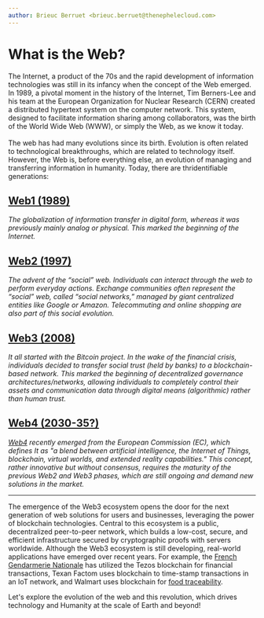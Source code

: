 ```yaml
---
author: Brieuc Berruet <brieuc.berruet@thenephelecloud.com>
---
```


# What is the Web?

The Internet, a product of the 70s and the rapid development of information technologies was still in its infancy when the concept of the Web emerged. In 1989, a pivotal moment in the history of the Internet, Tim Berners-Lee and his team at the European Organization for Nuclear Research (CERN) created a distributed hypertext system on the computer network. This system, designed to facilitate information sharing among collaborators, was the birth of the World Wide Web (WWW), or simply the Web, as we know it today.\
\
The web has had many evolutions since its birth. Evolution is often related to technological breakthroughs, which are related to technology itself. However, the Web is, before everything else, an evolution of managing and transferring information in humanity. Today, there are thridentifiable generations:

## [**Web1 (1989)**](web1-internets-birth.md)

_The globalization of information transfer in digital form, whereas it was previously mainly analog or physical. This marked the beginning of the Internet._

## [**Web2 (1997)**](web2-global-society.md)

_The advent of the “social” web. Individuals can interact through the web to perform everyday actions. Exchange communities often represent the “social” web, called “social networks,” managed by giant centralized entities like Google or Amazon. Telecommuting and online shopping are also part of this social evolution._

## [**Web3 (2008)**](web3-decentralization.md)&#x20;

_It all started with the Bitcoin project. In the wake of the financial crisis, individuals decided to transfer social trust (held by banks) to a blockchain-based network. This marked the beginning of decentralized governance architectures/networks, allowing individuals to completely control their assets and communication data through digital means (algorithmic) rather than human trust._

## [**Web4 (2030-35?)**](web4-metaverse-and-beyond.md)&#x20;

[_Web4_](https://ec.europa.eu/commission/presscorner/detail/en/ip\_23\_3718) _recently emerged from the European Commission (EC), which defines It as "a blend between artificial intelligence, the Internet of Things, blockchain, virtual worlds, and extended reality capabilities." This concept, rather innovative but without consensus, requires the maturity of the previous Web2 and Web3 phases, which are still ongoing and demand new solutions in the market._

***

The emergence of the Web3 ecosystem opens the door for the next generation of web solutions for users and businesses, leveraging the power of blockchain technologies. Central to this ecosystem is a public, decentralized peer-to-peer network, which builds a low-cost, secure, and efficient infrastructure secured by cryptographic proofs with servers worldwide. Although the Web3 ecosystem is still developing, real-world applications have emerged over recent years. For example, the [French Gendarmerie Nationale](https://journalducoin.com/actualites/une-premiere-la-gendarmerie-nationale-utilise-tezos/) has utilized the Tezos blockchain for financial transactions, Texan Factom uses blockchain to time-stamp transactions in an IoT network, and Walmart uses blockchain for [food traceability](https://www.lemondeinformatique.fr/actualites/lire-5-exemples-d-utilisation-de-la-blockchain-66771.html).

Let's explore the evolution of the web and this revolution, which drives technology and Humanity at the scale of Earth and beyond!
